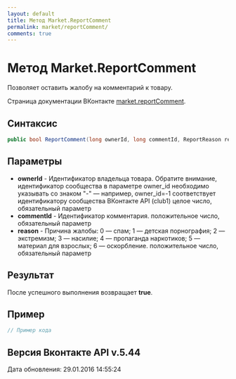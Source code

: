 ```yaml
---
layout: default
title: Метод Market.ReportComment
permalink: market/reportComment/
comments: true
---
```

# Метод Market.ReportComment
Позволяет оставить жалобу на комментарий к товару.

Страница документации ВКонтакте [market.reportComment](https://vk.com/dev/market.reportComment).
## Синтаксис
``` csharp
public bool ReportComment(long ownerId, long commentId, ReportReason reason)
```

## Параметры
+ **ownerId** - Идентификатор владельца товара. 
Обратите внимание, идентификатор сообщества в параметре owner_id необходимо указывать со знаком "-" — например, owner_id=-1 соответствует идентификатору сообщества ВКонтакте API (club1)  целое число, обязательный параметр
+ **commentId** - Идентификатор комментария. положительное число, обязательный параметр
+ **reason** - Причина жалобы: 
0 — спам; 
1 — детская порнография; 
2 — экстремизм; 
3 — насилие; 
4 — пропаганда наркотиков; 
5 — материал для взрослых; 
6 — оскорбление. 
положительное число, обязательный параметр

## Результат
После успешного выполнения возвращает **true**.

## Пример
``` csharp
// Пример кода
```

## Версия Вконтакте API v.5.44
Дата обновления: 29.01.2016 14:55:24
